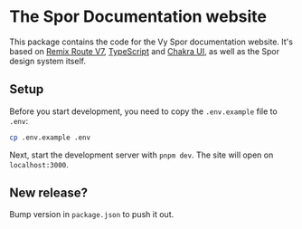 # The Spor Documentation website

This package contains the code for the Vy Spor documentation website.
It's based on [Remix Route V7](https://remix.run/docs), [TypeScript](https://typescriptlang.org) and [Chakra UI](https://chakra-ui.com/), as well as the Spor design system itself.

## Setup

Before you start development, you need to copy the `.env.example` file to `.env`:

```sh
cp .env.example .env
```

Next, start the development server with `pnpm dev`. The site will open on `localhost:3000`.

## New release?

Bump version in `package.json` to push it out.
